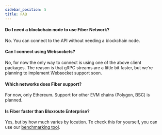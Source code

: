 ```yaml
---
sidebar_position: 5
title: FAQ
---
```


#### Do I need a blockchain node to use Fiber Network?
No. You can connect to the API without needing a blockchain node.

#### Can I connect using Websockets?
No, for now the only way to connect is using one of the above client packages. The reason is that gRPC streams are a little bit faster, but we’re planning to implement Websocket support soon.

#### Which networks does Fiber support?
For now, only Ethereum. Support for other EVM chains (Polygon, BSC) is planned.

#### Is Fiber faster than Bloxroute Enterprise?
Yes, but by how much varies by location. To check this for yourself, you can use our [benchmarking tool](https://github.com/chainbound/fiber-benchmarks).